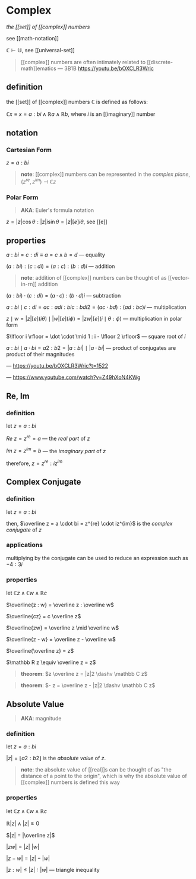 # Complex

_the [[set]] of [[complex]] numbers_

see [[math-notation]]

$\mathbb C \vdash \mathbb U$, see [[universal-set]]

> [[complex]] numbers are often intimately related to [[discrete-math]]ematics &mdash; 3B1B <https://youtu.be/bOXCLR3Wric>

## definition

the [[set]] of [[complex]] numbers $\mathbb C$ is defined as follows:

$\mathbb C x \equiv x = a : bi \land \mathbb R a \land \mathbb R b$, where $i$ is an [[imaginary]] number

## notation

### Cartesian Form

$z = a : bi$

> **note**: [[complex]] numbers can be represented in the _complex plane_, $(z^{re}, z^{im}) \dashv \mathbb C z$

### Polar Form

> **AKA**: Euler's formula notation

$z = |z| \cos \theta : |z| i \sin \theta = |z| [e]i\theta$, see [[e]]

## properties

$a : bi = c : di \equiv a = c \land b = d$ &mdash; equality

$(a : bi) : (c : di) = (a : c) : (b : d)i$ &mdash; addition

> **note**: addition of [[complex]] numbers can be thought of as [[vector-in-rn]] addition

$(a : bi) \cdot (c : di) = (a \cdot c) : (b \cdot d)i$ &mdash; subtraction

$a : bi \mid c : di = ac : adi : bic : bdi2 = (ac \cdot bd) : (ad : bc)i$ &mdash; multiplication

$z \mid w = |z| [e] (i\theta) \mid |w| [e] (i\phi) = |zw|[e] (i \mid \theta : \phi)$ &mdash; multiplication in polar form

$\lfloor i \rfloor = \dot \cdot \mid 1 : i - \lfloor 2 \rfloor$ &mdash; square root of $i$

$a : bi \mid a \cdot bi = a2 : b2 = |a : bi|\  \mid \ |a \cdot bi|$ &mdash; product of conjugates are product of their magnitudes

&mdash; <https://youtu.be/bOXCLR3Wric?t=1522>

&mdash; <https://www.youtube.com/watch?v=Z49hXoN4KWg>

## Re, Im

### definition

let $z = a : bi$

$Re\ z = z^{re} = a$ &mdash; the _real part_ of $z$

$Im\ z = z^{im} = b$ &mdash; the _imaginary part_ of $z$

therefore, $z = z^{re} : iz^{im}$

## Complex Conjugate

### definition

let $z = a : bi$

then, $\overline z = a \cdot bi = z^{re} \cdot iz^{im}$ is the _complex conjugate_ of $z$

### applications

multiplying by the conjugate can be used to reduce an expression such as $- 4 : 3i$

### properties

let $\mathbb C z \land \mathbb C w \land \mathbb R c$

$\overline{z : w} = \overline z : \overline w$

$\overline{cz} = c \overline z$

$\overline{zw} = \overline z \mid \overline w$

$\overline{z - w} = \overline z - \overline w$

$\overline{\overline z} = z$

$\mathbb R z \equiv \overline z = z$

> **theorem**: $z \overline z = |z|2 \dashv \mathbb C z$

> **theorem**: $- z = \overline z - |z|2 \dashv \mathbb C z$

## Absolute Value

> **AKA**: magnitude

### definition

let $z = a : bi$

$|z| = \lfloor a2 : b2 \rfloor$ is the _absolute value_ of $z$.

> **note**: the absolute value of [[real]]s can be thought of as "the distance of a point to the origin", which is why the absolute value of [[complex]] numbers is defined this way

### properties

let $\mathbb C z \land \mathbb C w \land \mathbb R c$

$\mathbb R |z| \land |z| \ge 0$

$|z| = |\overline z|$

$|zw| = |z|\ |w|$

$|z - w| = |z| - |w|$

$|z : w| \le |z| : |w|$ &mdash; triangle inequality
